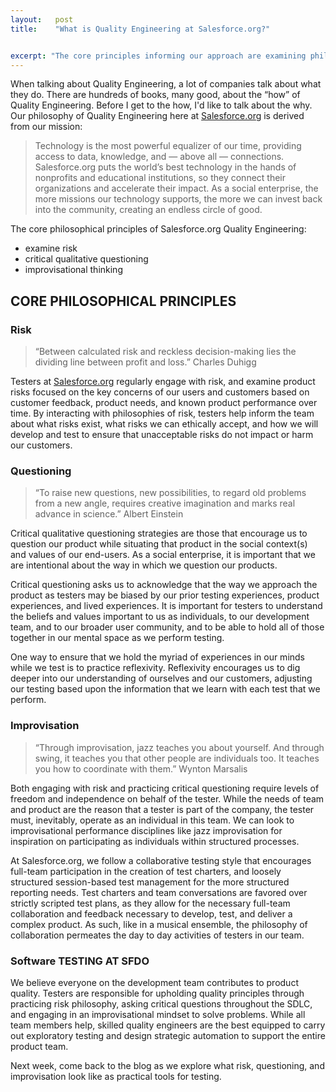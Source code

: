 ```yaml
---
layout:   post
title:    "What is Quality Engineering at Salesforce.org?"


excerpt: "The core principles informing our approach are examining philosophies of risk, critical qualitative questioning, and improvisational thinking to find and help solve software problems."
---
```



When talking about Quality Engineering, a lot of companies talk about what they do. There are hundreds of books, many good, about the “how” of Quality Engineering. Before I get to the how, I'd like to talk about the why. Our philosophy of Quality Engineering here at [Salesforce.org](http://salesforce.org/) is derived from our mission:


> Technology is the most powerful equalizer of our time, providing access to data, knowledge, and — above all — connections. Salesforce.org puts the world’s best technology in the hands of nonprofits and educational institutions, so they connect their organizations and accelerate their impact. As a social enterprise, the more missions our technology supports, the more we can invest back into the community, creating an endless circle of good.

 
The core philosophical principles of Salesforce.org Quality Engineering: 
* examine risk
* critical qualitative questioning
* improvisational thinking 

## CORE PHILOSOPHICAL PRINCIPLES

### Risk

> “Between calculated risk and reckless decision-making lies the dividing line between profit and loss.” Charles Duhigg


Testers at [Salesforce.org](http://salesforce.org/) regularly engage with risk, and examine product risks focused on the key concerns of our users and customers based on customer feedback, product needs, and known product performance over time. By interacting  with philosophies of risk, testers help inform the team about what risks exist, what risks we can ethically accept, and how we will develop and test to ensure that unacceptable risks do not impact or harm our customers.

### Questioning

> “To raise new questions, new possibilities, to regard old problems from a new angle, requires creative imagination and marks real advance in science.” Albert Einstein


Critical qualitative questioning strategies are those that encourage us to question our product while situating that product in the social context(s) and values of our end-users. As a social enterprise, it is important that we are intentional about the way in which we question our products. 

Critical questioning asks us to acknowledge that the way we approach the product as testers may be biased by our prior testing experiences, product experiences, and lived experiences. It is important for testers to understand the beliefs and values important to us as individuals, to our development team, and to our broader user community, and to be able to hold all of those together in our mental space as we perform testing.

One way to ensure that we hold the myriad of experiences in our minds while we test is to practice reflexivity. Reflexivity encourages us to dig deeper into our understanding of ourselves and our customers, adjusting our testing based upon the information that we learn with each test that we perform.

### Improvisation

> “Through improvisation, jazz teaches you about yourself. And through swing, it teaches you that other people are individuals too. It teaches you how to coordinate with them.” Wynton Marsalis


Both engaging with risk and practicing critical questioning require levels of freedom and independence on behalf of the tester. While the needs of team and product are the reason that a tester is part of the company, the tester must, inevitably, operate as an individual in this team. We can look to improvisational performance disciplines like jazz improvisation for inspiration on participating as individuals within structured processes. 

At Salesforce.org, we follow a collaborative testing style that encourages full-team participation in the creation of test charters, and  loosely structured session-based test management for the more structured reporting needs. Test charters and team conversations are favored over strictly scripted test plans, as they allow for the necessary full-team collaboration and feedback necessary to develop, test, and deliver a complex product. As such, like in a musical ensemble, the philosophy of collaboration permeates the day to day activities of testers in our team.


### Software TESTING AT SFDO

We believe everyone on the development team contributes to product quality. Testers are responsible for upholding quality principles through practicing risk philosophy, asking critical questions throughout the SDLC, and engaging in an improvisational mindset to solve problems. While all team members help, skilled quality engineers are the best equipped to carry out exploratory testing and design strategic automation to support the entire product team.

Next week, come back to the blog as we explore what risk, questioning, and improvisation look like as practical tools for testing.



